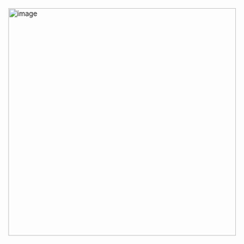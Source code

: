 <img width="458" alt="image" src="https://github.com/user-attachments/assets/ce91dcc8-0ee7-44ae-997e-d18ced667fc6" />
